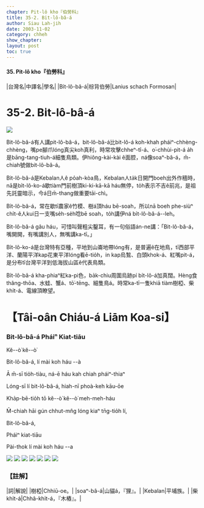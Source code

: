 ```yaml
---
chapter: Pit-lô kho『伯勞科』
title: 35-2. Bi̍t-lô-bâ-á
author: Siau Lah-jih
date: 2003-11-02
category: chheh
show_chapter: 
layout: post
toc: true
---
```


#### 35. Pit-lô kho『伯勞科』


|台灣名|中譯名|學名|
|Bi̍t-lô-bâ-á|棕背伯勞|Lanius schach Formosan|

# 35-2. Bi̍t-lô-bâ-á

![](../too5/35/35-2-8.Bi̍t-lô-bâ-á.jpg)


Bit-lô-bâ-á有人講pit-lô-bâ-á，bit-lô-bâ-á比bit-lô-á koh-khah pháiⁿ-chhèng-chhèng，嘴pe腳爪lóng真尖koh真利，時常攻擊chheⁿ-tî-á、o͘-chhùi-pit-á a̍h是bāng-tang-tiuh-á細隻鳥類。伊hiông-kài-kài ê面腔，ná像soaⁿ-bâ-á，m̄-chiah號做bit-lô-bâ-á。

Bit-lô-bâ-á是Kebalan人ê po̍ah-kòa鳥，Kebalan人ta̍k日開門boeh出外作穡時，nā是bi̍t-lô-ko-á歇tiàm門前樹頂ki-ki-kā-kā háu無停，to̍h表示不吉ê前兆，是祖先託靈暗示，今á日m̄-thang做重要tāi-chì。

Bi̍t-lô-bâ-á，常在歇tī農家ê竹模、樹á頂háu bē-soah，所以nā boeh phe-siùⁿ chi̍t-ê人kui日一支嘴se̍h-se̍h唸bē soah，to̍h講伊ná bi̍t-lô-bâ-á--leh。

Bit-lô-bâ-á gâu háu，可惜叫聲粗尖鑿耳，有一句俗語án-ne講：「Bit-lô-bâ-á，嘴開開，有嘴講別人，無嘴講ka-tī。」

Bi̍t-lô-ko-á是台灣特有亞種，平地到山崙地帶lóng有，是普遍ê在地鳥，tī西部平洋、蘭陽平洋kap花東平洋lóng看ē-tio̍h，in kap烏鶖、白頭khok-á、紅嘴pit-á，是分布tī台灣平洋到低海拔山區ê代表鳥類。

Bi̍t-lô-bâ-á kha-phiaⁿ紅ka-pi色，ba̍k-chiu周圍烏跡pí bi̍t-lô-á加真闊。Hèng食thâng-thōa、水蛙、蟹á、tō͘-tēng、細隻鳥á。時常ka-tī一隻khiā tiàm樹椏、柴khi̍t-á、電線頂瞭望。


# 【Tâi-oân Chiáu-á Liām Koa-si】

### **Bit-lô-bâ-á Pháiⁿ Kiat-tiāu**

Kĕ--ò͘ kĕ--ò͘

Bit-lô-bâ-á, lí mài koh háu --à

Ā m̄-sī tio̍h-tiàu, ná-ē háu  kah chiah pháiⁿ-thiaⁿ

Lóng-sī lí bit-lô-bâ-á, hiah-nī phoà-keh kāu-ōe

Kha̍p-bē-tio̍h tō kĕ--ò͘ kĕ--ò͘ meh-meh-háu

M̄-chiah hāi gún chhut-mn̂g lóng kiaⁿ tn̄g-tio̍h lí,

Bit-lô-bâ-á,

Pháiⁿ kiat-tiāu

Pài-thok lí mài koh háu --a


![](../too5/35/35-2-7.Bi̍t-lô-bâ-á.jpg)
![](../too5/35/35-2-1.Bi̍t-lô-bâ-á.jpg)
![](../too5/35/35-2-2.Bi̍t-lô-bâ-á.jpg)
![](../too5/35/35-2-5.Bi̍t-lô-bâ-á.jpg)
![](../too5/35/35-2-4.Bi̍t-lô-bâ-á.jpg)
![](../too5/35/35-2-3.Bi̍t-lô-bâ-á.jpg)
![](../too5/35/35-2-6.Bi̍t-lô-bâ-á.jpg)



### 【註解】

|詞|解說|
|樹椏|Chhiū-oe。|
|soaⁿ-bâ-á|山貓á，『狸』。|
|Kebalan|平埔族。|
|柴khi̍t-á|Chhâ-khi̍t-á，『木樁』。|

